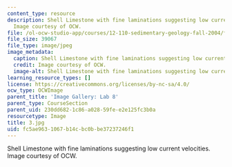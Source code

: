 ```yaml
---
content_type: resource
description: Shell Limestone with fine laminations suggesting low current velocities.
  Image courtesy of OCW.
file: /ol-ocw-studio-app/courses/12-110-sedimentary-geology-fall-2004/fc5ae9631067b14cbc0bbe37237246f1_3.jpg
file_size: 39067
file_type: image/jpeg
image_metadata:
  caption: Shell Limestone with fine laminations suggesting low current velocities.
  credit: Image courtesy of OCW.
  image-alt: Shell Limestone with fine laminations suggesting low current velocities.
learning_resource_types: []
license: https://creativecommons.org/licenses/by-nc-sa/4.0/
ocw_type: OCWImage
parent_title: 'Image Gallery: Lab 8'
parent_type: CourseSection
parent_uid: 230dd682-1c86-a028-59fe-e2e125fc3b0a
resourcetype: Image
title: 3.jpg
uid: fc5ae963-1067-b14c-bc0b-be37237246f1
---
```

Shell Limestone with fine laminations suggesting low current velocities. Image courtesy of OCW.